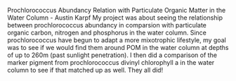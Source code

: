 Prochlorococcus Abundancy Relation with Particulate Organic Matter in the Water Column - Austin Karpf
My project was about seeing the relationship between prochlorococcus abundancy in comparsion with particulate organic carbon, nitrogen and phosphorus in the water column. Since prochlorococcus have begun to adapt a more mixotrophic lifestyle, my goal was to see if we would find them around POM in the water column at depths of up to 260m (past sunlight penetration). I then did a comparison of the marker pigment from prochlorococcus divinyl chlorophyll a in the water column to see if that matched up as well. They all did!
